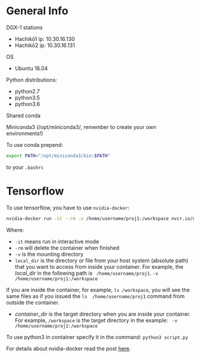 # General Info


DGX-1 stations
* Hachikō1 ip: 10.30.16.130
* Hachikō2 ip: 10.30.16.131

OS
* Ubuntu 16.04

Python distributions:
* python2.7
* python3.5
* python3.6

Shared conda

Miniconda3 (/opt/miniconda3/, remember to create your own environments!)

To use conda prepend: 
```bash
export PATH="/opt/miniconda3/bin:$PATH"
```
to your `.bashrc`

# Tensorflow
To use tensorflow, you have to use `nvidia-docker`:
```bash
nvidia-docker run -it --rm -v /home/username/proj1:/workspace nvcr.io/nvidia/tensorflow:18.04-py3
```


Where:
* `-it` means run in interactive mode
* `-rm` will delete the container when finished
* `-v` is the mounting directory
* `local_dir` is the directory or file from your host system (absolute path) that you want to access from inside your container. For example, the *local_dir* in the following path is ` /home/username/proj1`.
`-v  /home/username/proj1:/workspace`

If you are inside the container, for example, `ls /workspace`, you will see the same files as if you issued the `ls  /home/username/proj1` command from outside the container.
* *container_dir* is the target directory when you are inside your container. For example, `/workspace` is the target directory in the example:
` -v  /home/username/proj1:/workspace`
 
To use python3 in container specify it in the command:
`python3 script.py`

For details about nvidia-docker read the post [here](https://github.com/nvidia/nvidia-docker).